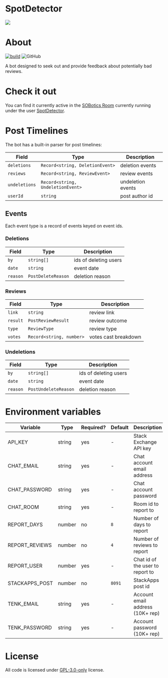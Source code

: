 # SpotDetector

![](https://i.imgur.com/nwtax7a.png)

# About

[![build](https://github.com/SOBotics/SpotDetector/actions/workflows/nodejs.yml/badge.svg)](https://github.com/SOBotics/SpotDetector/actions/workflows/nodejs.yml) ![GitHub](https://img.shields.io/github/license/SOBotics/SpotDetector?color=%2358a6ff)

A bot designed to seek out and provide feedback about potentially bad reviews.

# Check it out

You can find it currently active in the [SOBotics Room](https://chat.stackoverflow.com/rooms/111347/sobotics) currently running under the user [SpotDetector](https://stackoverflow.com/users/10162108/spotdetector).

# Post Timelines

The bot has a built-in parser for post timelines:

| Field         | Type                              | Description       |
| ------------- | --------------------------------- | ----------------- |
| `deletions`   | `Record<string, DeletionEvent>`   | deletion events   |
| `reviews`     | `Record<string, ReviewEvent>`     | review events     |
| `undeletions` | `Record<string, UndeletionEvent>` | undeletion events |
| `userId`      | `string`                          | post author id    |

## Events

Each event type is a record of events keyed on event ids.

### Deletions

| Field    | Type               | Description           |
| -------- | ------------------ | --------------------- |
| `by`     | `string[]`         | ids of deleting users |
| `date`   | `string`           | event date            |
| `reason` | `PostDeleteReason` | deletion reason       |

### Reviews

| Field    | Type                     | Description          |
| -------- | ------------------------ | -------------------- |
| `link`   | `string`                 | review link          |
| `result` | `PostReviewResult`       | review outcome       |
| `type`   | `ReviewType`             | review type          |
| `votes`  | `Record<string, number>` | votes cast breakdown |

### Undeletions

| Field    | Type                 | Description           |
| -------- | -------------------- | --------------------- |
| `by`     | `string[]`           | ids of deleting users |
| `date`   | `string`             | event date            |
| `reason` | `PostUndeleteReason` | deletion reason       |

# Environment variables

| Variable       | Type   | Required? | Default | Description                      |
| -------------- | ------ | --------- | ------- | -------------------------------- |
| API_KEY        | string | yes       | -       | Stack Exchange API key           |
| CHAT_EMAIL     | string | yes       | -       | Chat account email address       |
| CHAT_PASSWORD  | string | yes       | -       | Chat account password            |
| CHAT_ROOM      | string | yes       | -       | Room id to report to             |
| REPORT_DAYS    | number | no        | `8`     | Number of days to report         |
| REPORT_REVIEWS | number | no        | `4`     | Number of reviews to report      |
| REPORT_USER    | number | yes       | -       | Chat id of the user to report to |
| STACKAPPS_POST | number | no        | `8091`  | StackApps post id                |
| TENK_EMAIL     | string | yes       | -       | Account email address (10K+ rep) |
| TENK_PASSWORD  | string | yes       | -       | Account password (10K+ rep)      |

# License

All code is licensed under [GPL-3.0-only](https://spdx.org/licenses/GPL-3.0-only.html) license.
